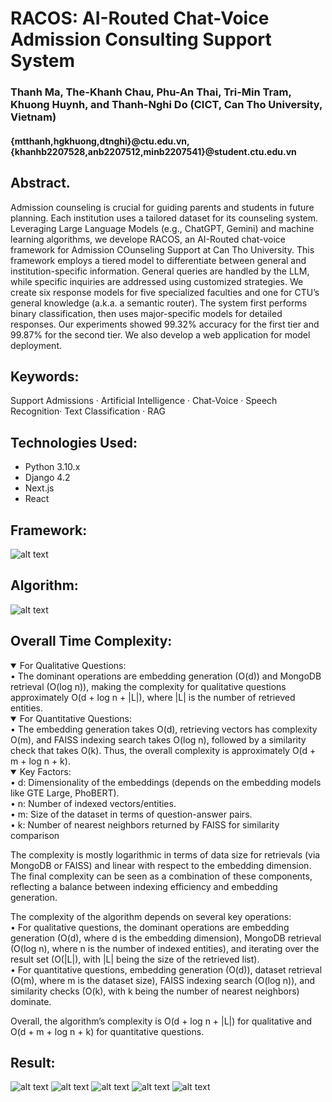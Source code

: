 # RACOS: AI-Routed Chat-Voice Admission Consulting Support System

### Thanh Ma, The-Khanh Chau, Phu-An Thai, Tri-Min Tram, Khuong Huynh, and Thanh-Nghi Do (CICT, Can Tho University, Vietnam)
#### {mtthanh,hgkhuong,dtnghi}@ctu.edu.vn, {khanhb2207528,anb2207512,minb2207541}@student.ctu.edu.vn


## Abstract. 
Admission counseling is crucial for guiding parents and students in future planning. Each institution uses a tailored dataset for its counseling system. Leveraging Large Language Models (e.g., ChatGPT, Gemini) and machine learning algorithms, we develope RACOS, an AI-Routed chat-voice framework for Admission COunseling Support at Can Tho University. This framework employs a tiered model to differentiate between general and institution-specific information. General queries are handled by the LLM, while specific inquiries are addressed using customized strategies. We create six response models for five specialized faculties and one for CTU’s general knowledge (a.k.a. a semantic router). The system first performs binary classification, then uses major-specific models for detailed responses. Our experiments showed 99.32% accuracy for the first tier and 99.87% for the second tier. We also develop a web application for model deployment.


## Keywords: 
Support Admissions · Artificial Intelligence · Chat-Voice · Speech Recognition· Text Classification · RAG

## Technologies Used:
- Python 3.10.x
- Django 4.2
- Next.js
- React

## Framework:
![alt text](img/framework.png)

## Algorithm:
![alt text](img/algorithm1.png)

## Overall Time Complexity:
<details open>
<summary> For Qualitative Questions:</summary>
    • The dominant operations are embedding generation (O(d)) and MongoDB retrieval (O(log n)), making the complexity for qualitative questions approximately O(d + log n + |L|), where |L| is the number of retrieved entities.
</details>


<details open>
<summary> For Quantitative Questions:</summary>
    • The embedding generation takes O(d), retrieving vectors has complexity O(m), and FAISS indexing search takes O(log n), followed by a similarity check that takes O(k). Thus, the overall complexity is approximately O(d + m + log n + k).
</details>


<details open>
<summary>Key Factors:</summary>
    • d: Dimensionality of the embeddings (depends on the embedding models like GTE Large, PhoBERT).</br>
    • n: Number of indexed vectors/entities.</br>
    • m: Size of the dataset in terms of question-answer pairs.</br>
    • k: Number of nearest neighbors returned by FAISS for similarity comparison</br>
</details>



The complexity is mostly logarithmic in terms of data size for retrievals (via MongoDB or FAISS) and linear with respect to the embedding dimension. The final complexity can be seen as a combination of these components, reflecting a balance between indexing efficiency and embedding generation.</br>

The complexity of the algorithm depends on several key operations:</br>
    • For qualitative questions, the dominant operations are embedding generation (O(d), where d is the embedding dimension), MongoDB retrieval (O(log n), where n is the number of indexed entities), and iterating over the result set (O(|L|), with |L| being the size of the retrieved list).</br>
    • For quantitative questions, embedding generation (O(d)), dataset retrieval (O(m), where m is the dataset size), FAISS indexing search (O(log n)), and similarity checks (O(k), with k being the number of nearest neighbors) dominate.</br>

Overall, the algorithm’s complexity is O(d + log n + |L|) for qualitative and O(d + m + log n + k) for quantitative questions.


## Result:
![alt text](img/result1.jpg)
![alt text](img/result2.jpg)
![alt text](img/result3.jpg)
![alt text](img/result4.jpg)
![alt text](img/result5.jpg)
